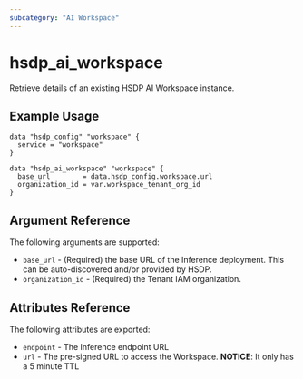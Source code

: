 ```yaml
---
subcategory: "AI Workspace"
---
```


# hsdp_ai_workspace

Retrieve details of an existing HSDP AI Workspace instance.

## Example Usage

```hcl
data "hsdp_config" "workspace" {
  service = "workspace"
}

data "hsdp_ai_workspace" "workspace" {
  base_url        = data.hsdp_config.workspace.url
  organization_id = var.workspace_tenant_org_id
}
```

## Argument Reference

The following arguments are supported:

* `base_url` - (Required) the base URL of the Inference deployment. This can be auto-discovered and/or provided by HSDP.
* `organization_id` - (Required) the Tenant IAM organization.

## Attributes Reference

The following attributes are exported:

* `endpoint` - The Inference endpoint URL
* `url` - The pre-signed URL to access the Workspace. **NOTICE**: It only has a 5 minute TTL
